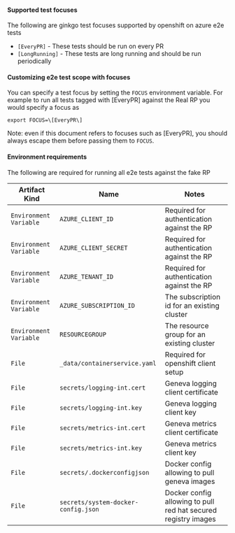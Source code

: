 #### Supported test focuses

The following are ginkgo test focuses supported by openshift on azure e2e tests

* `[EveryPR]` - These tests should be run on every PR
* `[LongRunning]` - These tests are long running and should be run periodically

#### Customizing e2e test scope with focuses

You can specify a test focus by setting the `FOCUS` environment variable. For example
to run all tests tagged with [EveryPR] against the Real RP you would specify a focus as

```
export FOCUS=\[EveryPR\]
```

Note: even if this document refers to focuses such as [EveryPR], you should always escape them
before passing them to `FOCUS`.

#### Environment requirements

The following are required for running all e2e tests against the fake RP

| Artifact Kind | Name | Notes |
| --- | --- | --- |
| `Environment Variable` | `AZURE_CLIENT_ID` | Required for authentication against the RP |
| `Environment Variable` | `AZURE_CLIENT_SECRET` | Required for authentication against the RP |
| `Environment Variable` | `AZURE_TENANT_ID` | Required for authentication against the RP |
| `Environment Variable` | `AZURE_SUBSCRIPTION_ID` | The subscription id for an existing cluster |
| `Environment Variable` | `RESOURCEGROUP` | The resource group for an existing cluster |
| `File` | `_data/containerservice.yaml` | Required for openshift client setup |
| `File` | `secrets/logging-int.cert` | Geneva logging client certificate |
| `File` | `secrets/logging-int.key` | Geneva logging client key |
| `File` | `secrets/metrics-int.cert` | Geneva metrics client certificate |
| `File` | `secrets/metrics-int.key` |  Geneva metrics client key |
| `File` | `secrets/.dockerconfigjson` |  Docker config allowing to pull geneva images |
| `File` | `secrets/system-docker-config.json` |  Docker config allowing to pull red hat secured registry images |
